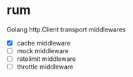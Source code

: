 # rum
Golang http.Client transport middlewares

- [x] cache middleware
- [ ] mock middleware
- [ ] ratelimit middleware
- [ ] throttle middleware